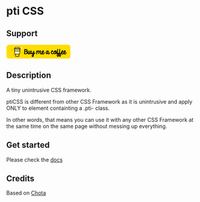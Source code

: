 # pti CSS

## Support

[![Buy Me A Coffee](img/buymeacoffee.png)](https://www.buymeacoffee.com/HEazcCDFS)

## Description

A tiny unintrusive CSS framework.

ptiCSS is different from other CSS Framework as it is unintrusive and apply ONLY to element containting a .pti- class.

In other words, that means you can use it with any other CSS Framework at the same time on the same page without messing up everything.

## Get started

Please check the [docs](https://no-m-ad.github.io/pticss)

## Credits

Based on [Chota](https://jenil.github.io/chota/)
